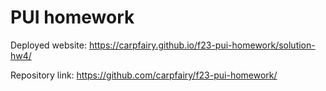 # PUI homework

Deployed website: https://carpfairy.github.io/f23-pui-homework/solution-hw4/

Repository link: https://github.com/carpfairy/f23-pui-homework/
